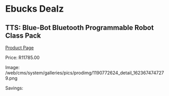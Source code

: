 
# Ebucks Dealz
## TTS: Blue-Bot Bluetooth Programmable Robot Class Pack
[Product Page](https://www.ebucks.com/web/shop/productSelected.do?prodId=1190772624&catId=375509364)

Price: R11785.00

Image: /web/cms/system/galleries/pics/prodimg/1190772624_detail_1623674747279.png

Savings: 


	